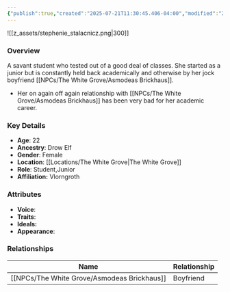 ```yaml
---
{"publish":true,"created":"2025-07-21T11:30:45.406-04:00","modified":"2025-07-27T17:55:39.562-04:00","published":"2025-07-27T17:55:39.562-04:00","cssclasses":"","Age":"22","Ancestry":"Drow Elf","Gender":"Female","Location":["[[The White Grove]]"],"Role":["Student","Junior"],"Affiliation":["Vlorngroth"],"Appearances":["[[23 The White Grove- First Semester]]"]}
---
```



![[z_assets/stephenie_stalacnicz.png|300]]

### Overview
A savant student who tested out of a good deal of classes. She started as a junior but is constantly held back academically and otherwise by her jock boyfriend [[NPCs/The White Grove/Asmodeas Brickhaus]].

- Her on again off again relationship with [[NPCs/The White Grove/Asmodeas Brickhaus]] has been very bad for her academic career.

### Key Details
- **Age**: 22
- **Ancestry**: Drow Elf
- **Gender**: Female
- **Location**: [[Locations/The White Grove\|The White Grove]]
- **Role**: Student,Junior
- **Affiliation:** Vlorngroth

### Attributes
- **Voice**: 
- **Traits**: 
- **Ideals:** 
- **Appearance**:

### Relationships

| Name                   | Relationship |
| ---------------------- | ------------ |
| [[NPCs/The White Grove/Asmodeas Brickhaus]] | Boyfriend    |

